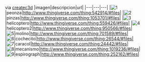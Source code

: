 
via [createc3d](http://www.createc3d.com/campana-de-donacion-de-juguetes-imprimiendo-sonrisas-en-3d/)
|imagen|descripcion|url|
|---|---|---|
|![1](http://thingiverse-production-new.s3.amazonaws.com/renders/0d/b8/8a/c9/a2/IMG_3931_copy_preview_featured.jpg)|peonza|http://www.thingiverse.com/thing:542914/#files|
|![2](http://thingiverse-production-new.s3.amazonaws.com/renders/37/53/59/b9/2e/dragonfly_preview_featured.jpg)|pinzas|http://www.thingiverse.com/thing:1053701/#files|	
|![3]()|helicoptero|http://www.thingiverse.com/thing:559426/#files|	
|![4](http://thingiverse-production-new.s3.amazonaws.com/renders/37/53/59/b9/2e/dragonfly_preview_featured.jpg)|helicoptero2|http://www.thingiverse.com/thing:950566/#files|	
|![5](http://thingiverse-production-new.s3.amazonaws.com/renders/fb/f2/22/72/d9/IMG_4299_preview_featured.JPG)|molino|http://www.thingiverse.com/thing:701589/#files|	
|![6](http://thingiverse-production-new.s3.amazonaws.com/renders/92/3f/c3/51/24/car_display_large_preview_featured.jpg)|cochecito|http://www.thingiverse.com/thing:26544/#files|	
|![7](http://thingiverse-production-new.s3.amazonaws.com/renders/95/df/90/ef/be/7346169988_bb08ea1128_o_display_large_preview_featured.jpg)|caracol|http://www.thingiverse.com/thing:24442/#files|	
|![8](http://thingiverse-production-new.s3.amazonaws.com/renders/23/28/2d/72/63/IMG_20150916_213336_preview_featured.jpg)|mecanismo|http://www.thingiverse.com/thing:1019236/#files|	
|![9](http://thingiverse-production-new.s3.amazonaws.com/renders/01/27/a3/29/47/THingPics1_preview_featured.jpg)|espirograph|http://www.thingiverse.com/thing:252162/#files|	
 

 